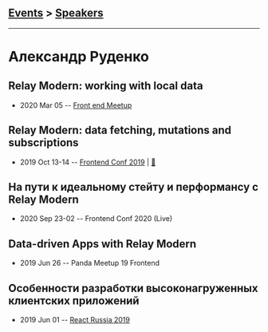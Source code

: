 ## [Events](../README.md) > [Speakers](../speakers.md)
---

# Александр Руденко

## Relay Modern: working with local data
- 2020 Mar 05 -- [Front end Meetup](https://www.youtube.com/watch?v=WiaMtEKrKag)    
## Relay Modern: data fetching, mutations and subscriptions
- 2019 Oct 13-14 -- [Frontend Conf 2019](https://www.youtube.com/watch?v=tH56jQBzLEc)  | [:notebook:](https://drive.google.com/file/d/1BkTt_zJkE23QSlhcIj4-i8tt6enukXFG)  
## На пути к идеальному стейту и перформансу с Relay Modern
- 2020 Sep 23-02 -- Frontend Conf 2020 (Live)    
## Data-driven Apps with Relay Modern
- 2019 Jun 26 -- Panda Meetup 19 Frontend    
## Особенности разработки высоконагруженных клиентских приложений
- 2019 Jun 01 -- [React Russia 2019](https://www.youtube.com/watch?v=t_Zp2ZVKpU0)    
